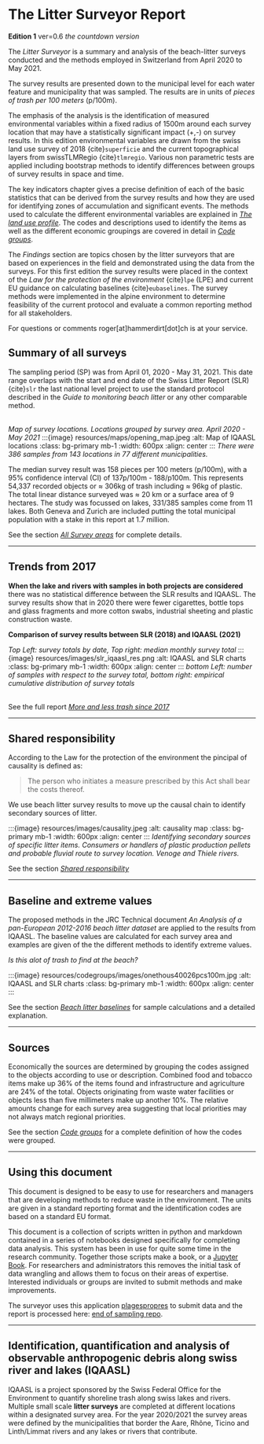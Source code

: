# The Litter Surveyor Report

__Edition 1__ ver=0.6 _the countdown version_

The _Litter Surveyor_ is a summary and analysis of the beach-litter surveys conducted and the methods employed in Switzerland from April 2020
to May 2021.

The survey results are presented down to the municipal level for each water feature and municipality that was sampled. The results
are in units of _pieces of trash per 100 meters_ (p/100m). 

The emphasis of the analysis is the identification of measured environmental variables within a fixed radius of 1500m around each
survey location that may have a statistically significant impact (+,-) on survey results. In this edition environmental variables are
drawn from the swiss land use survey of 2018 {cite}`superficie` and the current topographical layers from swissTLMRegio {cite}`tlmregio`.
Various non parametric tests are applied including bootstrap methods to identify differences between groups of survey results in space and time.

The key indicators chapter gives a precise definition of each of the basic statistics that can be derived from the survey results
and how they are used for identifying zones of accumulation and significant events. The methods used to calculate the different 
environmental variables are explained in [_The land use profile_](luseprofile). The codes and descriptions used to identify the
items as well as the different economic groupings are covered in detail in [_Code groups_](codegroups).

The _Findings_ section are topics chosen by the litter surveyors that are based on experiences in the field and demonstrated
using the data from the surveys. For this first edition the survey results were placed in the context of the _Law for the protection
of the environment_ {cite}`lpe` (LPE) and current EU guidance on calculating baselines {cite}`eubaselines`. The survey methods were implemented in the alpine environment to determine feasibility of the
current protocol and evaluate a common reporting method for all stakeholders.

For questions or comments roger\[at\]hammerdirt\[dot\]ch is at your service.

## Summary of all surveys

The sampling period (SP) was from April 01, 2020 - May 31, 2021. This date range overlaps with the start and end date of the Swiss Litter Report (SLR) {cite}`slr` the
last national level project to use the standard protocol described in the _Guide to monitoring beach litter_ or any other comparable method. 
<br></br>

_Map of survey locations. Locations grouped by survey area. April 2020 - May 2021_
:::{image} resources/maps/opening_map.jpeg
:alt: Map of IQAASL locations
:class: bg-primary mb-1
:width: 600px
:align: center
:::
_There were 386 samples from 143 locations in 77 different municipalities._

The median survey result was 158 pieces per 100 meters (p/100m), with a 95% confidence interval (CI) of 137p/100m - 188/p100m. This represents 54,337 recorded objects or
$\approx$ 306kg of trash including $\approx$ 96kg of plastic. The total linear distance surveyed was $\approx$ 20 km or a surface area of 9 hectares. The study was focussed on lakes, 331/385 samples come from 11 lakes. Both Geneva
and Zurich are included putting the total municipal population with a stake in this report at 1.7 million.

See the section [_All Survey areas_](allsurveys) for complete details.

 ---
## Trends from 2017

**When the lake and rivers with samples in both projects are considered** there was no statistical difference between the SLR results and IQAASL. The survey results
show that in 2020 there were fewer cigarettes, bottle tops and glass fragments and more cotton swabs, industrial sheeting and plastic construction waste.

**Comparison of survey results between SLR (2018) and IQAASL (2021)**

*Top Left: survey totals by date, Top right: median monthly survey total* 
:::{image} resources/images/slr_iqaasl_res.png
:alt: IQAASL and SLR charts
:class: bg-primary mb-1
:width: 600px
:align: center
:::
*bottom Left: number of samples with respect to the survey total, bottom right: empirical cumulative distribution of survey totals* 
<br></br>

See the full report [_More and less trash since 2017_](slr-iqaasl)

 ---
## Shared responsibility

According to the Law for the protection of the environment the pincipal of causality is defined as:

> The person who initiates a measure prescribed by this Act shall bear the costs thereof.

We use beach litter survey results to move up the causal chain to identify secondary sources of litter.

:::{image} resources/images/causality.jpeg
:alt: causality map
:class: bg-primary mb-1
:width: 600px
:align: center
:::
*Identifying secondary sources of specific litter items. Consumers or handlers of plastic production pellets and probable fluvial route to survey location. Venoge and Thiele rivers.*

See the section [_Shared responsibility_](transport)

 ---
## Baseline and extreme values

The proposed methods in the JRC Technical document _An Analysis of a pan-European 2012-2016 beach litter dataset_ are applied to the results from IQAASL. The baseline values are calculated for each survey area and examples are given of the the different methods to identify extreme values.

*Is this alot of trash to find at the beach?* 

:::{image} resources/codegroups/images/onethous40026pcs100m.jpg
:alt: IQAASL and SLR charts
:class: bg-primary mb-1
:width: 600px
:align: center
:::


See the section [_Beach litter baselines_](threshhold) for sample calculations and a detailed explanation.

 --- 
## Sources

Economically the sources are determined by grouping the codes assigned to the objects according to use or description. Combined food and tobacco items make up 36% of the items found and infrastructure and agriculture are 24% of the total. Objects originating from waste water facilities or objects less than five millimeters make up another 10%. The relative amounts change for each survey area suggesting that local priorities may not always match regional priorities.

See the section [_Code groups_](codegroups) for a complete definition of how the codes were grouped.

 ---
## Using this document

This document is designed to be easy to use for researchers and managers that are developing methods to reduce waste in the environment. The units are given in
a standard reporting format and the identification codes are based on a standard EU format. 

This document is a collection of scripts written in python and markdown contained in a series of notebooks designed specifically for completing data analysis. This
system has been in use for quite some time in the research community. Together those scripts make a book, or a [Jupyter Book](https://jupyterbook.org/intro.html).
For researchers and administrators this removes the initial task of data wrangling and allows them to focus on their areas of expertise. Interested individuals or groups are invited to submit methods and make improvements. 

The surveyor uses this application [plagespropres](https://www.plagespropres.ch/) to submit data and the report is processed here: [end of sampling repo](https://github.com/hammerdirt-analyst/IQAASL-End-0f-Sampling-2021).

 ---
## Identification, quantification and analysis of observable anthropogenic debris along swiss river and lakes (IQAASL)

IQAASL is a project sponsored by the Swiss Federal Office for the Environment to quantify shoreline trash along swiss lakes and rivers. Multiple small scale **litter surveys** are completed at different locations within a designated survey area. For the year 2020/2021 the survey areas were defined by the municipalities that border the Aare, Rhône, Ticino and Linth/Limmat rivers and any lakes or rivers that contribute.
